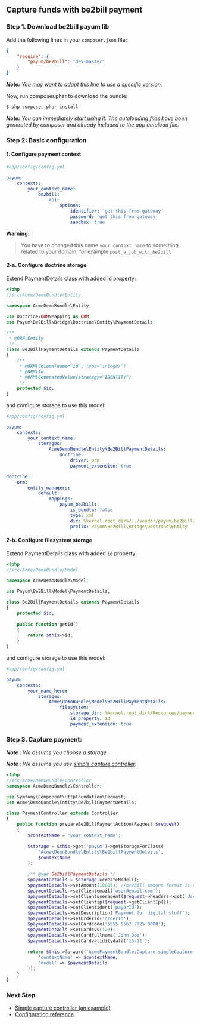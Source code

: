 ## Capture funds with be2bill payment

### Step 1. Download be2bill payum lib

Add the following lines in your `composer.json` file:

```json
{
    "require": {
        "payum/be2bill": "dev-master"
    }
}
```

_**Note:** You may want to adapt this line to use a specific version._

Now, run composer.phar to download the bundle:

```bash
$ php composer.phar install
```

_**Note:** You can immediately start using it. The autoloading files have been generated by composer and already included to the app autoload file._

### Step 2: Basic configuration

#### 1. Configure payment context
```yaml
#app/config/config.yml

payum:
    contexts:
        your_context_name:
            be2bill:
                api:
                    options:
                        identifier: 'get this from gateway'
                        password: 'get this from gateway'
                        sandbox: true
```

**Warning:**

> You have to changed this name `your_context_name` to something related to your domain, for example `post_a_job_with_be2bill`

#### 2-a. Configure doctrine storage

Extend PaymentDetails class with added id property:

```php
<?php
//src/Acme/DemoBundle/Entity

namespace AcmeDemoBundle\Entity;

use Doctrine\ORM\Mapping as ORM;
use Payum\Be2Bill\Bridge\Doctrine\Entity\PaymentDetails;

/**
 * @ORM\Entity
 */
class Be2BillPaymentDetails extends PaymentDetails
{
    /**
     * @ORM\Column(name="id", type="integer")
     * @ORM\Id
     * @ORM\GeneratedValue(strategy="IDENTITY")
     */
    protected $id;
}
```

and configure storage to use this model:

```yml
#app/config/config.yml

payum:
    contexts:
        your_context_name:
            storages:
                AcmeDemoBundle\Entity\Be2BillPaymentDetails:
                    doctrine:
                        driver: orm
                        payment_extension: true

doctrine:
    orm:
        entity_managers:
            default:
                mappings: 
                    payum_be2bill:
                        is_bundle: false
                        type: xml 
                        dir: %kernel.root_dir%/../vendor/payum/be2bill/src/Payum/Be2Bill/Bridge/Doctrine/Resources/mapping
                        prefix: Payum\Be2Bill\Bridge\Doctrine\Entity
```

#### 2-b. Configure filesystem storage

Extend PaymentDetails class with added `id` property:

```php
<?php
//src/Acme/DemoBundle/Model

namespace AcmeDemoBundle\Model;

use Payum\Be2Bill\Model\PaymentDetails;

class Be2BillPaymentDetails extends PaymentDetails
{
    protected $id;
    
    public function getId()
    {
        return $this->id;
    }
}
```

and configure storage to use this model:

```yaml
#app/config/config.yml

payum:
    contexts:
        your_name_here:
            storages:
                Acme\DemoBundle\Model\Be2BillPaymentDetails:
                    filesystem:
                        storage_dir: %kernel.root_dir%/Resources/payments
                        id_property: id
                        payment_extension: true
```

### Step 3. Capture payment: 

_**Note** : We assume you choose a storage._
 
_**Note** : We assume you use [simple capture controller](capture_simple_controller.md)._

```php
<?php
//src/Acme/DemoBundle/Controller
namespace AcmeDemoBundle\Controller;

use Symfony\Component\HttpFoundation\Request;
use Acme\DemoBundle\Entity\Be2billPaymentDetails;

class PaymentController extends Controller 
{
    public function prepareBe2BillPaymentAction(Request $request)
    {
        $contextName = 'your_context_name';
        
        $storage = $this->get('payum')->getStorageForClass(
            'Acme\DemoBundle\Entity\Be2billPaymentDetails',
            $contextName
        );
    
        /** @var Be2billPaymentDetails */
        $paymentDetails = $storage->createModel();
        $paymentDetails->setAmount(10005); //be2bill amount format is cents: for example:  100.05 (EUR). will be 10005.
        $paymentDetails->setClientemail('user@email.com');
        $paymentDetails->setClientuseragent($request->headers->get('User-Agent', 'Unknown'));
        $paymentDetails->setClientip($request->getClientIp());
        $paymentDetails->setClientident('payerId');
        $paymentDetails->setDescription('Payment for digital stuff');
        $paymentDetails->setOrderid('orderId');
        $paymentDetails->setCardcode('5555 5567 7825 0000');
        $paymentDetails->setCardcvv(123);
        $paymentDetails->setCardfullname('John Doe');
        $paymentDetails->setCardvaliditydate('15-11');
        
        return $this->forward('AcmePaymentBundle:Capture:simpleCapture', array(
            'contextName' => $contextName,
            'model' => $paymentDetails
        ));
    }
}
```

### Next Step

* [Simple capture controller (an example)](capture_simple_controller.md).
* [Configuration reference](configuration_reference.md).